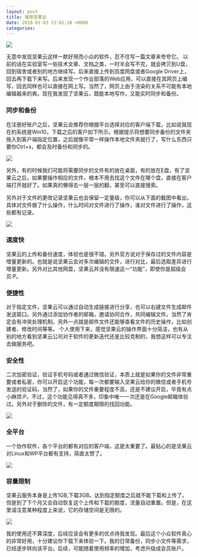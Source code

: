 ```yaml
---
layout: post
title: 推荐坚果云
date: 2018-01-03 15:01:10 +0800
categories: 
---
```


![](http://ww1.sinaimg.cn/large/b10d1ea5ly1fn3o41muavj20hs05r0u4.jpg)


无意中发现坚果云这样一款好用而小众的软件，忍不住写一篇文章来夸夸它。
以前的话在实验室写一些技术文章、文档之类，一时半会写不完，就会拷贝到U盘，回到宿舍或者别的地方继续写。后来直接上传到百度网盘或者Google Driver上，回去再下载下来写。后来发现一个作业部落的Web应用，可以直接在其网页上编写，回去同样也可以直接在网上写。当然了，网页上由于渲染的关系不可能有本地编辑器来的爽。现在我发现了坚果云，既能本地写作，又能实时同步和备份。


### 同步和备份

在注册好账户之后，坚果云会推荐你根据平台选择对应的客户端下载，比如说我现在的系统是Win10，下载之后的客户如下所示。根据提示将想要同步备份的文件夹拖入到客户端指定位置，之后就像平常一样操作本地文件夹就行了，写什么东西只要你Ctrl+s，都会及时备份和同步的。

![](http://ww1.sinaimg.cn/large/b10d1ea5ly1fn3nflsqfxj20pu0fz0ub.jpg)

另外，有的时候我们可能将需要同步的文件有的放在桌面，有的放在E盘，有了坚果云之后，如果要操作相应的文件，根本不用去找这个文件在哪个盘，直接在客户端打开就好了。如果真的懒得去一层一层的翻，甚至可以直接搜索。

另外对于文件的更改记录坚果云也会保留一定量级，你可以从下面的截图中看出，具体对文件做了什么操作，什么时间对文件进行了操作，谁对文件进行了操作，这些都有记录。

![](http://ww1.sinaimg.cn/large/b10d1ea5ly1fn3oi98tj1j20ck0dcjrl.jpg)

### 速度快

坚果云的上传和备份速度，体验也是很不错。另外官方说对于保存过的文件内容是增量更新的。也就是说坚果云会对多次编辑的文件，进行对比，最后选取差异进行增量更新。另外对比其他网盘，坚果云并没有限速这一“功能”，即使你是超级会员:P。

### 便捷性

对于指定文件，坚果云可以通过自动生成链接进行分享，也可以右键文件生成邮件发送窗口。另外通过添加协作者的邮箱，邀请协同合作，共同编辑文件。当然了肯定会有冲突处理机制。另外一点就是邮件文件还能够查看文件的历史操作，比如创建者、修改时间等等。
个人使用下来，感觉坚果云的操作界面十分简洁，也有从别的地方看到坚果云公司对于软件的更新迭代还是比较克制的，我想这样可以专注去做服务吧。

### 安全性

二次加密验证，验证手机号码或者通过微信验证，本质上就是如果你的文件非常重要或者私密，你可以开启这个功能，每一次都要输入坚果云给你的微信或者手机号发送的验证码，当然了，如果你的文件重要程度不高，还是不建议开启，毕竟有点小麻烦:P。不过，这个功能见得真不多，印象中唯一一次还是在Google邮箱体验过。另外对于删除的文件，有一定额度期限的找回功能。

![](http://ww1.sinaimg.cn/large/b10d1ea5ly1fn4uoz1vs0j20lo0ak0t8.jpg)

### 全平台

一个协作软件，各个平台的都有对应的客户端，这是太重要了。最贴心的是坚果云对Linux和WP平台都有支持，简直太赞了。

![](http://ww1.sinaimg.cn/large/b10d1ea5ly1fn3niqur47j20r90fq3zv.jpg)

### 容量限制

坚果云服务本身是上传1GB,下载3GB。达到指定额度之后就不能下载和上传了。但是到了下个月又会自动恢复这个上传和下载的额度，流量自动重置。但是，在这里请注意某种程度上来说，它的存储空间是无限的。

![](http://ww1.sinaimg.cn/large/b10d1ea5ly1fn3o1c3iqkj205y0833yh.jpg)

我的使用还不算深度，后续应该会有更多的优点待我发现。最后这个小众软件真心的非常好用，十分建议你下载下来体验一下。我的日常备份，同步小文件等需求，已经逐步转向该平台。后续，可能随着使用频率的增加，考虑升级成会员账户。



